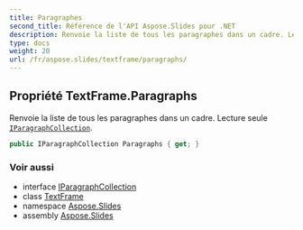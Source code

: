 ```yaml
---
title: Paragraphes
second_title: Référence de l'API Aspose.Slides pour .NET
description: Renvoie la liste de tous les paragraphes dans un cadre. Lecture seule IParagraphCollection aspose.slides/iparagraphcollection.
type: docs
weight: 20
url: /fr/aspose.slides/textframe/paragraphs/
---
```


## Propriété TextFrame.Paragraphs

Renvoie la liste de tous les paragraphes dans un cadre. Lecture seule [`IParagraphCollection`](../../iparagraphcollection).

```csharp
public IParagraphCollection Paragraphs { get; }
```

### Voir aussi

* interface [IParagraphCollection](../../iparagraphcollection)
* class [TextFrame](../../textframe)
* namespace [Aspose.Slides](../../textframe)
* assembly [Aspose.Slides](../../../)

<!-- DO NOT EDIT: généré par xmldocmd pour Aspose.Slides.dll -->